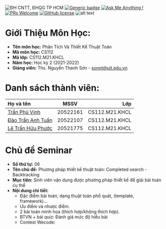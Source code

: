 ![ĐH CNTT, ĐHQG TP HCM](https://i.imgur.com/WmMnSRt.png)
[![Generic badge](https://img.shields.io/badge/Status-working-<COLOR>.svg)](https://shields.io/)
[![Ask Me Anything !](https://img.shields.io/badge/Ask%20me-anything-1abc9c.svg)](https://github.com/anhquan075/CS114.L22.KHCL/issues/new)
[![PRs Welcome](https://img.shields.io/badge/PRs-welcome-brightgreen.svg?style=flat-square)](http://makeapullrequest.com)
[![GitHub license](https://img.shields.io/github/license/Naereen/StrapDown.js.svg)](https://github.com/anhquan075/CS114.L22.KHCL/blob/master/LICENSE)
![alt text](https://img.shields.io/badge/Laguage-Python-green)

# Giới Thiệu Môn Học:
* __Tên môn học:__ Phân Tích Và Thiết Kế Thuật Toán
* __Mã môn học:__ CS112
* __Mã lớp:__ CS112.M21.KHCL
* __Năm học:__ Học kỳ 2 (2021-2022)
* __Giảng viên:__ Ths. Nguyễn Thanh Sơn - <sonnt@uit.edu.vn>

# Danh sách thành viên:
| Họ và tên      | MSSV | Lớp     |
| :---        |    :----:   |          ---: |
| [Trần Phú Vinh](https://github.com/Zrmikstri "Vinh's github")      | 20522161       | CS112.M21.KHCL  |
| [Đào Trần Anh Tuấn](https://github.com/daotrananhtuan09102002 "Tuấn's github")   | 20522107        | CS112.M21.KHCL      |
| [Lê Trần Hữu Phước](https://github.com/greentealatte2105 "Phước's github") | 20521775 | CS112.M21.KHCL|

# Chủ đề Seminar
* __Số thứ tự:__ 06
* __Tên chủ đề:__ Phương pháp thiết kế thuật toán: Completed search - Backtracking
* __Mục tiên:__ Sinh viên vận dụng được phương pháp thiết kế để giải bài toán cụ thể
* __Nội dung chi tiết:__ 
  * Đặc điểm bài toán, dạng thuật toán phổ quát, (template, framework)...
  * Ưu điểm và nhược điểm.
  * 2 bài toán minh họa (thích hợp/không thích hợp).
  * BTVN + bài quiz: Đánh giá mức độ hiểu bài
  * Contest Wecode:







